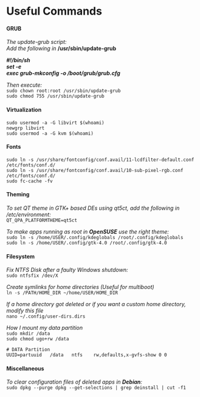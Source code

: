 # Useful Commands

#### GRUB

_The update-grub script:_  
_Add the following in_ **/usr/sbin/update-grub**

**_#!/bin/sh_**  
**_set -e_**  
**_exec grub-mkconfig -o /boot/grub/grub.cfg_**

_Then execute:_  
`sudo chown root:root /usr/sbin/update-grub`  
`sudo chmod 755 /usr/sbin/update-grub`

#### Virtualization

`sudo usermod -a -G libvirt $(whoami)`  
`newgrp libvirt`  
`sudo usermod -a -G kvm $(whoami)`

#### Fonts

`sudo ln -s /usr/share/fontconfig/conf.avail/11-lcdfilter-default.conf /etc/fonts/conf.d/`  
`sudo ln -s /usr/share/fontconfig/conf.avail/10-sub-pixel-rgb.conf /etc/fonts/conf.d/`  
`sudo fc-cache -fv`

#### Theming

_To set QT theme in GTK+ based DEs using qt5ct, add the following in /etc/environment:_  
`QT_QPA_PLATFORMTHEME=qt5ct`

_To make apps running as root in **OpenSUSE** use the right theme:_  
`sudo ln -s /home/USER/.config/kdeglobals /root/.config/kdeglobals`  
`sudo ln -s /home/USER/.config/gtk-4.0 /root/.config/gtk-4.0`

#### Filesystem

_Fix NTFS Disk after a faulty Windows shutdown:_  
`sudo ntfsfix /dev/X`

_Create symlinks for home directories (Useful for multiboot)_  
`ln -s /PATH/HOME_DIR ~/home/USER/HOME_DIR`

_If a home directory got deleted or if you want a custom home directory, modify this file_  
`nano ~/.config/user-dirs.dirs`

_How I mount my data partition_  
`sudo mkdir /data`  
`sudo chmod ugo+rw /data`

```
# DATA Partition
UUID=partuuid	/data	ntfs	rw,defaults,x-gvfs-show	0 0
```

#### Miscellaneous

_To clear configuration files of deleted apps in **Debian**:_  
`sudo dpkg --purge dpkg --get-selections | grep deinstall | cut -f1`
